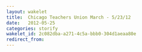```yaml
---
layout: wakelet
title:  Chicago Teachers Union March - 5/23/12
date:   2012-05-25
categories: storify
wakelet_id: 2c082dba-a271-4c5a-bbb0-304d1aeaa80e
redirect_from:
---
```


